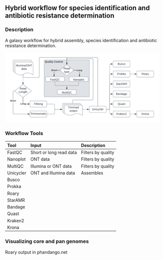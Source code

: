## Hybrid workflow for species identification and antibiotic resistance determination

### Description
A galaxy workflow for hybrid assembly, species identification and antibiotic resistance determination.

![alt text](https://github.com/LonnekeW/Hybrid_Galaxy_Workflow/blob/main/images/flowchart.png "Workflow Flowchart")

### Workflow Tools
| **Tool**        | **Input**                     | **Description**     |
| :---            | :---                          | :---                |
| FastQC          | Short or long read data       | Filters by quality  |
| Nanoplot        | ONT data                      | Filters by quality  |
| MultiQC         | Illumina or ONT data          | Filters by quality  |
| Unicycler       | ONT and Illumina data         | Assembles           |
| Busco           |                               |                     |
| Prokka          |                               |                     |
| Roary           |                               |                     |
| StarAMR         |                               |                     |
| Bandage         |                               |                     |
| Quast           |                               |                     |
| Kraken2         |                               |                     |
| Krona           |                               |                     |

### Visualizing core and pan genomes
Roary output in phandango.net

